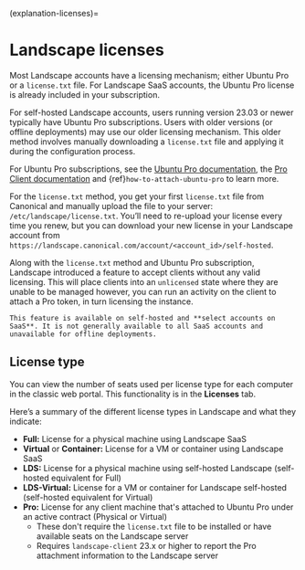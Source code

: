 (explanation-licenses)=
# Landscape licenses

Most Landscape accounts have a licensing mechanism; either Ubuntu Pro or a `license.txt` file. For Landscape SaaS accounts, the Ubuntu Pro license is already included in your subscription.

For self-hosted Landscape accounts, users running version 23.03 or newer typically have Ubuntu Pro subscriptions. Users with older versions (or offline deployments) may use our older licensing mechanism. This older method involves manually downloading a `license.txt` file and applying it during the configuration process.

For Ubuntu Pro subscriptions, see the [Ubuntu Pro documentation](https://documentation.ubuntu.com/pro/), the [Pro Client documentation](https://canonical-ubuntu-pro-client.readthedocs-hosted.com/en/latest/) and {ref}`how-to-attach-ubuntu-pro` to learn more.

For the `license.txt` method, you get your first `license.txt` file from Canonical and manually upload the file to your server: `/etc/landscape/license.txt`. You’ll need to re-upload your license every time you renew, but you can download your new license in your Landscape account from `https://landscape.canonical.com/account/<account_id>/self-hosted`.

Along with the `license.txt` method and Ubuntu Pro subscription, Landscape introduced a feature to accept clients without any valid licensing. This will place clients into an `unlicensed` state where they are unable to be managed however, you can run an activity on the client to attach a Pro token, in turn licensing the instance.

```{note}
This feature is available on self-hosted and **select accounts on SaaS**. It is not generally available to all SaaS accounts and unavailable for offline deployments.
```

## License type

You can view the number of seats used per license type for each computer in the classic web portal. This functionality is in the **Licenses** tab.

Here’s a summary of the different license types in Landscape and what they indicate:

- **Full:** License for a physical machine using Landscape SaaS
- **Virtual** or **Container:** License for a VM or container using Landscape SaaS
- **LDS:** License for a physical machine using self-hosted Landscape (self-hosted equivalent for Full)
- **LDS-Virtual:** License for a VM or container for Landscape self-hosted (self-hosted equivalent for Virtual)
- **Pro:** License for any client machine that's attached to Ubuntu Pro under an active contract (Physical or Virtual)
    * These don't require the `license.txt` file to be installed or have available seats on the Landscape server
    * Requires `landscape-client` 23.x or higher to report the Pro attachment information to the Landscape server

